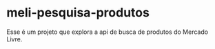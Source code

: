 # meli-pesquisa-produtos
Esse é um projeto que explora a api de busca de produtos do Mercado Livre.
